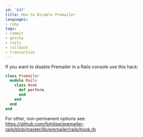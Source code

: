 ```yaml
---
id: '647'
title: How to Disable Premailer
languages:
- ruby
tags:
- commit
- gotcha
- rails
- rollback
- transaction
---
```

If you want to disable Premailer in a Rails console use this hack:


```ruby
class Premailer
  module Rails
    class Hook
      def perform
      end
    end
  end
end
```
    

For other, non-permanent options see:
<https://github.com/fphilipe/premailer-rails/blob/master/lib/premailer/rails/hook.rb>

